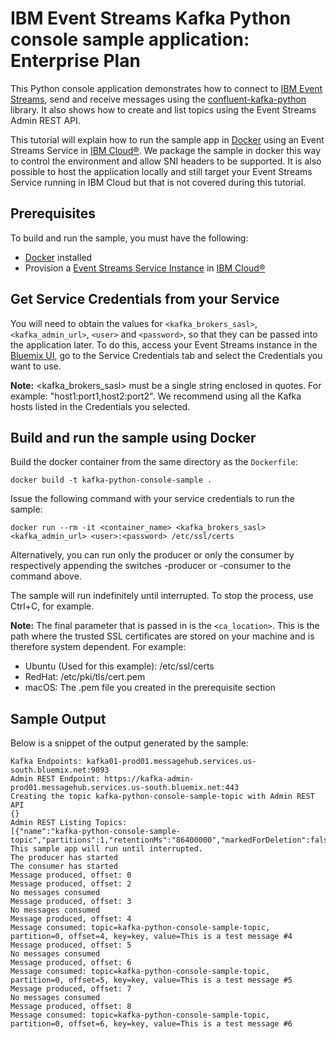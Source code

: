 # IBM Event Streams Kafka Python console sample application: Enterprise Plan
This Python console application demonstrates how to connect to [IBM Event Streams](https://console.ng.bluemix.net/docs/services/MessageHub/index.html), send and receive messages using the [confluent-kafka-python](https://github.com/confluentinc/confluent-kafka-python) library. It also shows how to create and list topics using the Event Streams Admin REST API.

This tutorial will explain how to run the sample app in [Docker](https://docs.docker.com/) using an Event Streams Service in [IBM Cloud®](https://console.ng.bluemix.net/). We package the sample in docker this way to control the environment and allow SNI headers to be supported. It is also possible to host the application locally and still target your Event Streams Service running in IBM Cloud but that is not covered during this tutorial.

## Prerequisites
To build and run the sample, you must have the following:
* [Docker](https://docs.docker.com/) installed
* Provision a [Event Streams Service Instance](https://console.ng.bluemix.net/catalog/services/message-hub/) in [IBM Cloud®](https://console.ng.bluemix.net/ss)

## Get Service Credentials from your Service
You will need to obtain  the values for `<kafka_brokers_sasl>`, `<kafka_admin_url>`, `<user>` and `<password>`, so that they can be passed into the application later. To do this, access your Event Streams instance in the [Bluemix UI](console.bluemix.net/dashboard/apps), go to the Service Credentials tab and select the Credentials you want to use.

**Note:** <kafka_brokers_sasl> must be a single string enclosed in quotes. For example: "host1:port1,host2:port2". We recommend using all the Kafka hosts listed in the Credentials you selected.

## Build and run the sample using Docker
Build the docker container from the same directory as the `Dockerfile`:
```
docker build -t kafka-python-console-sample .
```

Issue the following command with your service credentials to run the sample:
```
docker run --rm -it <container_name> <kafka_brokers_sasl> <kafka_admin_url> <user>:<password> /etc/ssl/certs
```

Alternatively, you can run only the producer or only the consumer by respectively appending the switches -producer or -consumer to the command above.

The sample will run indefinitely until interrupted. To stop the process, use Ctrl+C, for example.

**Note:** The final parameter that is passed in is the `<ca_location>`. This is the path where the trusted SSL certificates are stored on your machine and is therefore system dependent. For example:

* Ubuntu (Used for this example): /etc/ssl/certs
* RedHat: /etc/pki/tls/cert.pem
* macOS: The .pem file you created in the prerequisite section

## Sample Output
Below is a snippet of the output generated by the sample:

```
Kafka Endpoints: kafka01-prod01.messagehub.services.us-south.bluemix.net:9093
Admin REST Endpoint: https://kafka-admin-prod01.messagehub.services.us-south.bluemix.net:443
Creating the topic kafka-python-console-sample-topic with Admin REST API
{}
Admin REST Listing Topics:
[{"name":"kafka-python-console-sample-topic","partitions":1,"retentionMs":"86400000","markedForDeletion":false}]
This sample app will run until interrupted.
The producer has started
The consumer has started
Message produced, offset: 0
Message produced, offset: 2
No messages consumed
Message produced, offset: 3
No messages consumed
Message produced, offset: 4
Message consumed: topic=kafka-python-console-sample-topic, partition=0, offset=4, key=key, value=This is a test message #4
Message produced, offset: 5
No messages consumed
Message produced, offset: 6
Message consumed: topic=kafka-python-console-sample-topic, partition=0, offset=5, key=key, value=This is a test message #5
Message produced, offset: 7
No messages consumed
Message produced, offset: 8
Message consumed: topic=kafka-python-console-sample-topic, partition=0, offset=6, key=key, value=This is a test message #6
```